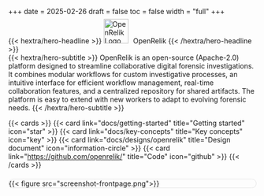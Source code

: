 +++
date = 2025-02-26
draft = false
toc = false
width = "full"
+++

<div class="hx-mt-6 hx-mb-6">
{{< hextra/hero-headline >}}
  <img src="/logo-light-round.png" width="50" alt="OpenRelik Logo" style="display: inline; margin-top:-7px; margin-right: 10px">OpenRelik
{{< /hextra/hero-headline >}}
</div>

<div class="hx-mb-6">
{{< hextra/hero-subtitle >}}
OpenRelik is an open-source (Apache-2.0) platform designed to streamline collaborative digital forensic investigations. It combines modular workflows for custom investigative processes, an intuitive interface for efficient workflow management, real-time collaboration features, and a centralized repository for shared artifacts. The platform is easy to extend with new workers to adapt to evolving forensic needs.
{{< /hextra/hero-subtitle >}}
</div>

{{< cards >}}
{{< card link="docs/getting-started" title="Getting started" icon="star" >}}
{{< card link="docs/key-concepts" title="Key concepts" icon="key" >}}
{{< card link="docs/designs/openrelik" title="Design document" icon="information-circle" >}}
{{< card link="https://github.com/openrelik/" title="Code" icon="github" >}}
{{< /cards >}}

<div style="border:1px solid #e4e4e4; border-radius:12px; margin-top:20px;">
{{< figure src="screenshot-frontpage.png">}}
</div>
